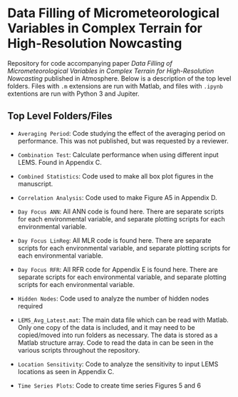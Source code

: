 # Data Filling of Micrometeorological Variables in Complex Terrain for High-Resolution Nowcasting

Repository for code accompanying paper _Data Filling of Micrometeorological Variables in Complex Terrain for High-Resolution Nowcasting_ published in Atmosphere. Below is a description of the top level folders. Files with `.m` extensions are run with Matlab, and files with `.ipynb` extentions are run with Python 3 and Jupiter.

## Top Level Folders/Files

* `Averaging Period`: Code studying the effect of the averaging period on performance. This was not published, but was requested by a reviewer.
* `Combination Test`: Calculate performance when using different input LEMS. Found in Appendix C.
* `Combined Statistics`: Code used to make all box plot figures in the manuscript.
* `Correlation Analysis`: Code used to make Figure A5 in Appendix D.

* `Day Focus ANN`: All ANN code is found here. There are separate scripts for each environmental variable, and separate plotting scripts for each environmental variable.

* `Day Focus LinReg`: All MLR code is found here. There are separate scripts for each environmental variable, and separate plotting scripts for each environmental variable.

* `Day Focus RFR`: All RFR code for Appendix E is found here. There are separate scripts for each environmental variable, and separate plotting scripts for each environmental variable.

* `Hidden Nodes`: Code used to analyze the number of hidden nodes required
* `LEMS_Avg_Latest.mat`: The main data file which can be read with Matlab. Only one copy of the data is included, and it may need to be copied/moved into run folders as necessary. The data is stored as a Matlab structure array. Code to read the data in can be seen in the various scripts throughout the repository.
* `Location Sensitivity`: Code to analyze the sensitivity to input LEMS locations as seen in Appendix C.
* `Time Series Plots`: Code to create time series Figures 5 and 6